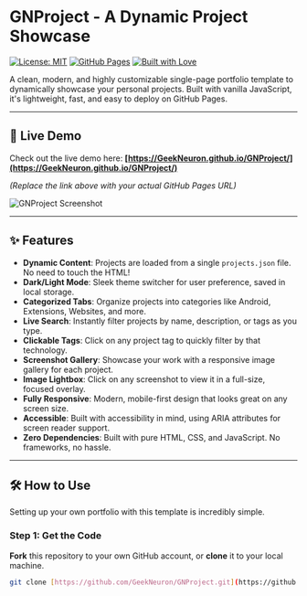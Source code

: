 # GNProject - A Dynamic Project Showcase

[![License: MIT](https://img.shields.io/badge/License-MIT-blue.svg)](https://opensource.org/licenses/MIT)
[![GitHub Pages](https://img.shields.io/badge/GitHub%20Pages-Deployed-brightgreen)](https://GeekNeuron.github.io/GNProject/)
[![Built with Love](https://img.shields.io/badge/Built%20with-❤️-ff69b4.svg)](https://github.com/GeekNeuron)

A clean, modern, and highly customizable single-page portfolio template to dynamically showcase your personal projects. Built with vanilla JavaScript, it's lightweight, fast, and easy to deploy on GitHub Pages.

---

## 🚀 Live Demo

Check out the live demo here: **[https://GeekNeuron.github.io/GNProject/](https://GeekNeuron.github.io/GNProject/)**

*(Replace the link above with your actual GitHub Pages URL)*

![GNProject Screenshot](https://via.placeholder.com/800x450.png?text=Add+a+Screenshot+or+GIF+of+Your+Project)

---

## ✨ Features

-   **Dynamic Content**: Projects are loaded from a single `projects.json` file. No need to touch the HTML!
-   **Dark/Light Mode**: Sleek theme switcher for user preference, saved in local storage.
-   **Categorized Tabs**: Organize projects into categories like Android, Extensions, Websites, and more.
-   **Live Search**: Instantly filter projects by name, description, or tags as you type.
-   **Clickable Tags**: Click on any project tag to quickly filter by that technology.
-   **Screenshot Gallery**: Showcase your work with a responsive image gallery for each project.
-   **Image Lightbox**: Click on any screenshot to view it in a full-size, focused overlay.
-   **Fully Responsive**: Modern, mobile-first design that looks great on any screen size.
-   **Accessible**: Built with accessibility in mind, using ARIA attributes for screen reader support.
-   **Zero Dependencies**: Built with pure HTML, CSS, and JavaScript. No frameworks, no hassle.

---

## 🛠️ How to Use

Setting up your own portfolio with this template is incredibly simple.

### Step 1: Get the Code

**Fork** this repository to your own GitHub account, or **clone** it to your local machine.

```bash
git clone [https://github.com/GeekNeuron/GNProject.git](https://github.com/GeekNeuron/GNProject.git)
